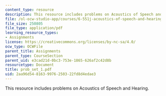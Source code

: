 ```yaml
---
content_type: resource
description: This resource includes problems on Acoustics of Speech and Hearing.
file: /ol-ocw-studio-app/courses/6-551j-acoustics-of-speech-and-hearing-fall-2004/2aa96d5481639976250322fd8d4edae3_prob_set_1.pdf
file_size: 250805
file_type: application/pdf
learning_resource_types:
- Assignments
license: https://creativecommons.org/licenses/by-nc-sa/4.0/
ocw_type: OCWFile
parent_title: Assignments
parent_type: CourseSection
parent_uid: e3cad21d-0bc3-753e-1865-626af2c42d8b
resourcetype: Document
title: prob_set_1.pdf
uid: 2aa96d54-8163-9976-2503-22fd8d4edae3
---
```

This resource includes problems on Acoustics of Speech and Hearing.